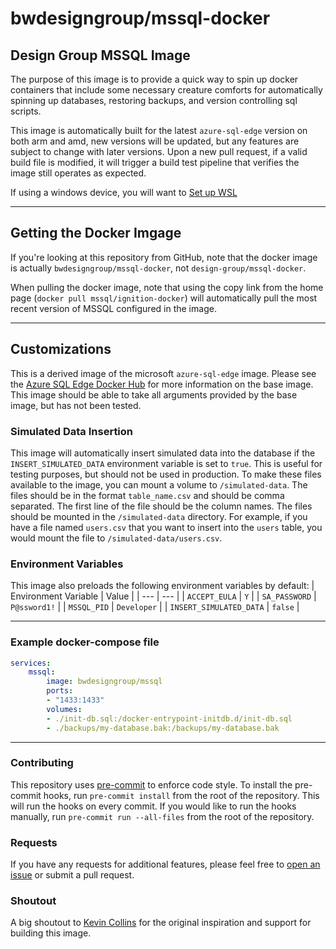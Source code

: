 # bwdesigngroup/mssql-docker

## Design Group MSSQL Image

The purpose of this image is to provide a quick way to spin up docker containers that include some necessary creature comforts for automatically spinning up databases, restoring backups, and version controlling sql scripts.

This image is automatically built for the latest `azure-sql-edge` version on both arm and amd, new versions will be updated, but any features are subject to change with later versions. Upon a new pull request, if a valid build file is modified, it will trigger a build test pipeline that verifies the image still operates as expected.

If using a windows device, you will want to [Set up WSL](https://github.com/design-group/ignition-docker/blob/master/docs/setting-up-wsl.md)

___

## Getting the Docker Imgage

If you're looking at this repository from GitHub, note that the docker image is actually `bwdesigngroup/mssql-docker`, not `design-group/mssql-docker`.

When pulling the docker image, note that using the copy link from the home page (`docker pull mssql/ignition-docker`) will automatically pull the most recent version of MSSQL configured in the image.

___

## Customizations

This is a derived image of the microsoft `azure-sql-edge` image. Please see the [Azure SQL Edge Docker Hub](https://hub.docker.com/_/microsoft-azure-sql-edge?tab=description) for more information on the base image. This image should be able to take all arguments provided by the base image, but has not been tested.

### Simulated Data Insertion

This image will automatically insert simulated data into the database if the `INSERT_SIMULATED_DATA` environment variable is set to `true`. This is useful for testing purposes, but should not be used in production. To make these files available to the image, you can mount a volume to `/simulated-data`. The files should be in the format `table_name.csv` and should be comma separated. The first line of the file should be the column names. The files should be mounted in the `/simulated-data` directory. For example, if you have a file named `users.csv` that you want to insert into the `users` table, you would mount the file to `/simulated-data/users.csv`.

### Environment Variables

This image also preloads the following environment variables by default:
| Environment Variable | Value |
| --- | --- |
| `ACCEPT_EULA` | `Y` |
| `SA_PASSWORD` | `P@ssword1!` |
| `MSSQL_PID` | `Developer` |
| `INSERT_SIMULATED_DATA` | `false` |
___

### Example docker-compose file

```yaml
services:
	mssql:
		image: bwdesigngroup/mssql
		ports:
		- "1433:1433"
		volumes:
		- ./init-db.sql:/docker-entrypoint-initdb.d/init-db.sql
		- ./backups/my-database.bak:/backups/my-database.bak
```

___

### Contributing

This repository uses [pre-commit](https://pre-commit.com/) to enforce code style. To install the pre-commit hooks, run `pre-commit install` from the root of the repository. This will run the hooks on every commit. If you would like to run the hooks manually, run `pre-commit run --all-files` from the root of the repository.

### Requests

If you have any requests for additional features, please feel free to [open an issue](https://github.com/design-group/mssql-docker/issues/new/choose) or submit a pull request.

### Shoutout

A big shoutout to [Kevin Collins](https://github.com/thirdgen88) for the original inspiration and support for building this image.

